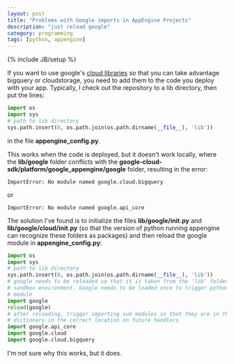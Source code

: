 ```yaml
---
layout: post
title: "Problems with Google imports in AppEngine Projects"
description: "just reload google"
category: programming
tags: [python, appengine]
---
```

{% include JB/setup %}

If you want to use google's [cloud libraries](https://github.com/GoogleCloudPlatform/google-cloud-python) so that you can take advantage bigquery or cloudstorage, you need to add them to the code you deploy with your app. Typically, I check out the repository to a lib directory, then put the lines: 

```python
import os
import sys
# path to lib directory
sys.path.insert(0, os.path.join(os.path.dirname(__file__), 'lib'))
```

in the file **appengine_config.py**.

This works when the code is deployed, but it doesn't work locally, where the **lib/google** folder conflicts with the **google-cloud-sdk/platform/google_appengine/google** folder, resulting in the error:

```
ImportError: No module named google.cloud.bigquery
```

or

```
ImportError: No module named google.api_core
```

The solution I've found is to initialize the files **lib/google/__init__.py** and **lib/google/cloud/__init__.py** (so that the version of python running appengine can recognize these folders as packages) and then reload the google module in **appengine_config.py**:

```python
import os
import sys
# path to lib directory
sys.path.insert(0, os.path.join(os.path.dirname(__file__), 'lib'))
# google needs to be reloaded so that it is taken from the 'lib' folder, and not the
# sandbox environment. Google needs to be loaded once to trigger python to look for the
# module
import google
reload(google)
# after reloading, trigger importing sub modules so that they are in the sys.modules
# dictionary in the correct location on future handlers
import google.api_core
import google.cloud
import google.cloud.bigquery
```

I'm not sure why this works, but it does.




